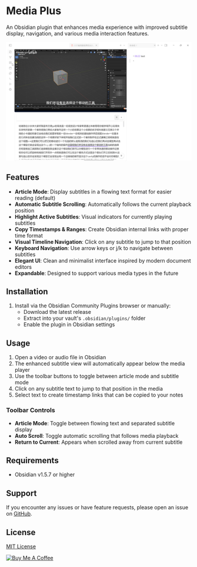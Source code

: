 # Media Plus

An Obsidian plugin that enhances media experience with improved subtitle display, navigation, and various media interaction features.

![Media Plus](https://github.com/iris2jane/media-plus/blob/master/screenshots/preview.gif)

## Features

- **Article Mode**: Display subtitles in a flowing text format for easier reading (default)
- **Automatic Subtitle Scrolling**: Automatically follows the current playback position
- **Highlight Active Subtitles**: Visual indicators for currently playing subtitles
- **Copy Timestamps & Ranges**: Create Obsidian internal links with proper time format
- **Visual Timeline Navigation**: Click on any subtitle to jump to that position
- **Keyboard Navigation**: Use arrow keys or j/k to navigate between subtitles
- **Elegant UI**: Clean and minimalist interface inspired by modern document editors
- **Expandable**: Designed to support various media types in the future

## Installation

1. Install via the Obsidian Community Plugins browser or manually:
   - Download the latest release
   - Extract into your vault's `.obsidian/plugins/` folder
   - Enable the plugin in Obsidian settings

## Usage

1. Open a video or audio file in Obsidian
2. The enhanced subtitle view will automatically appear below the media player
3. Use the toolbar buttons to toggle between article mode and subtitle mode
4. Click on any subtitle text to jump to that position in the media
5. Select text to create timestamp links that can be copied to your notes

### Toolbar Controls

- **Article Mode**: Toggle between flowing text and separated subtitle display
- **Auto Scroll**: Toggle automatic scrolling that follows media playback
- **Return to Current**: Appears when scrolled away from current subtitle

## Requirements

- Obsidian v1.5.7 or higher

## Support

If you encounter any issues or have feature requests, please open an issue on [GitHub](https://github.com/iris2jane/media-plus/issues).

## License

[MIT License](LICENSE) 

<a href="https://www.buymeacoffee.com/iris2jane" target="_blank"><img src="https://cdn.buymeacoffee.com/buttons/v2/default-yellow.png" alt="Buy Me A Coffee" style="height: 60px !important;width: 217px !important;" ></a>
